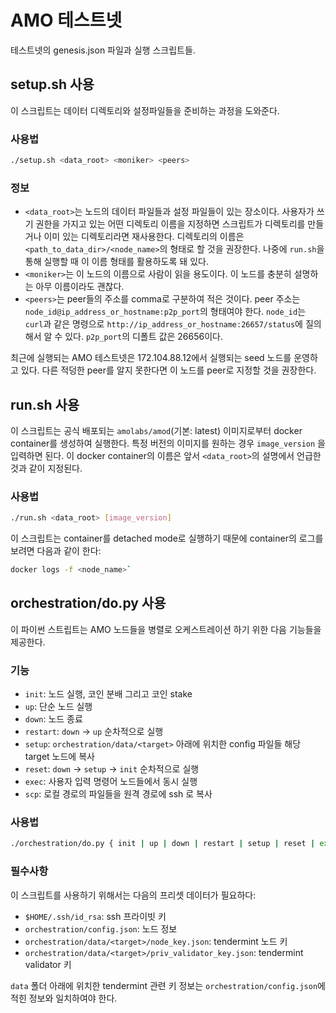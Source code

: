 # AMO 테스트넷
테스트넷의 genesis.json 파일과 실행 스크립트들.

## setup.sh 사용
이 스크립트는 데이터 디렉토리와 설정파일들을 준비하는 과정을 도와준다.

### 사용법
```bash
./setup.sh <data_root> <moniker> <peers>
```

### 정보 
- `<data_root>`는 노드의 데이터 파일들과 설정 파일들이 있는 장소이다. 사용자가
  쓰기 권한을 가지고 있는 어떤 디렉토리 이름을 지정하면 스크립트가 디렉토리를
  만들거나 이미 있는 디렉토리라면 재사용한다. 디렉토리의 이름은
  `<path_to_data_dir>/<node_name>`의 형태로 할 것을 권장한다. 나중에 `run.sh`을
  통해 실행할 때 이 이름 형태를 활용하도록 돼 있다.
- `<moniker>`는 이 노드의 이름으로 사람이 읽을 용도이다. 이 노드를 충분히
  설명하는 아무 이름이라도 괜찮다.
- `<peers>`는 peer들의 주소를 comma로 구분하여 적은 것이다. peer 주소는
  `node_id@ip_address_or_hostname:p2p_port`의 형태여야 한다. `node_id`는
  `curl`과 같은 명령으로 `http://ip_address_or_hostname:26657/status`에
  질의해서 알 수 있다. `p2p_port`의 디폴트 값은 26656이다.

최근에 실행되는 AMO 테스트넷은 172.104.88.12에서 실행되는 seed 노드를 운영하고
있다. 다른 적덩한 peer를 알지 못한다면 이 노드를 peer로 지정할 것을 권장한다.

## run.sh 사용
이 스크립트는 공식 배포되는 `amolabs/amod`(기본: latest) 이미지로부터 docker 
container를 생성하여 실행한다. 특정 버전의 이미지를 원하는 경우 `image_version`
을 입력하면 된다. 이 docker container의 이름은 앞서 `<data_root>`의 설명에서
언급한 것과 같이 지정된다.

### 사용법
```bash
./run.sh <data_root> [image_version] 
```
이 스크립트는 container를 detached mode로 실행하기 때문에 container의 로그를
보려면 다음과 같이 한다:
```bash
docker logs -f <node_name>`
```

## orchestration/do.py 사용
이 파이썬 스트립트는 AMO 노드들을 병렬로 오케스트레이션 하기 위한 다음 기능들을 제공한다.

### 기능
- `init`: 노드 실행, 코인 분배 그리고 코인 stake
- `up`: 단순 노드 실행
- `down`: 노드 종료
- `restart`: `down` -> `up` 순차적으로 실행
- `setup`: `orchestration/data/<target>` 아래에 위치한 config 파일들 해당 target 노드에 복사
- `reset`: `down` -> `setup` -> `init` 순차적으로 실행 
- `exec`: 사용자 입력 명령어 노드들에서 동시 실행
- `scp`: 로컬 경로의 파일들을 원격 경로에 ssh 로 복사

### 사용법
```bash
./orchestration/do.py { init | up | down | restart | setup | reset | exec | scp }
```

### 필수사항
이 스크립트를 사용하기 위해서는 다음의 프리셋 데이터가 필요하다:
- `$HOME/.ssh/id_rsa`: ssh 프라이빗 키
- `orchestration/config.json`: 노드 정보
- `orchestration/data/<target>/node_key.json`: tendermint 노드 키
- `orchestration/data/<target>/priv_validator_key.json`: tendermint validator 키

`data` 폴더 아래에 위치한 tendermint 관련 키 정보는 `orchestration/config.json`에
적힌 정보와 일치하여야 한다.
